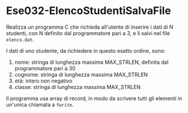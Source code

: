 # Ese032-ElencoStudentiSalvaFile

Realizza un programma C che richieda all'utente di inserire i dati di N studenti, 
con N definito dal programmatore pari a 3, e li salvi nel file `elenco.dat`.

I dati di uno studente, da richiedere in questo esatto ordine, sono:

1. nome: stringa di lunghezza massima MAX_STRLEN, definita dal programmatore pari a 30
2. cognome: stringa di lunghezza massima MAX_STRLEN
3. età: intero non negativo
4. classe: stringa di lunghezza massima MAX_STRLEN

Il programma usa array di record, in modo da scrivere tutti gli elementi in un'unica
chiamata a `fwrite`.